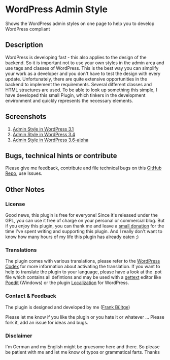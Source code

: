 # WordPress Admin Style
Shows the WordPress admin styles on one page to help you to develop WordPress compliant

## Description
WordPress is developing fast - this also applies to the design of the backend. 
So it is important not to use your own styles in the admin area and use tags and classes of WordPress. 
This is the best way you can simplify your work as a developer and you don't have to test the design with every update. 
Unfortunately, there are quite extensive opportunities in the backend to implement the requirements. 
Several different classes and HTML structures are used. To be able to look up something this simple, 
I have developed this small Plugin, which tinkers in the development environment and quickly represents the necessary elements. 

## Screenshots
 1. [Admin Style in WordPress 3.1](https://github.com/bueltge/WordPress-Admin-Style/blob/master/screenshot-1.png)
 2. [Admin Style in WordPress 3.4](https://github.com/bueltge/WordPress-Admin-Style/blob/master/screenshot-2.png)
 3. [Admin Style in WordPress 3.6-alpha](https://github.com/bueltge/WordPress-Admin-Style/blob/master/screenshot-3.png)

## Bugs, technical hints or contribute
Please give me feedback, contribute and file technical bugs on this 
[GitHub Repo](https://github.com/bueltge/WordPress-Admin-Style), use Issues.

## Other Notes
### License
Good news, this plugin is free for everyone! Since it's released under the GPL, 
you can use it free of charge on your personal or commercial blog. But if you enjoy this plugin, 
you can thank me and leave a 
[small donation](https://www.paypal.com/cgi-bin/webscr?cmd=_s-xclick&hosted_button_id=6069955 "Paypal Donate link") 
for the time I've spent writing and supporting this plugin. 
And I really don't want to know how many hours of my life this plugin has already eaten ;)

### Translations
The plugin comes with various translations, please refer to the 
[WordPress Codex](http://codex.wordpress.org/Installing_WordPress_in_Your_Language "Installing WordPress in Your Language") 
for more information about activating the translation. 
If you want to help to translate the plugin to your language, 
please have a look at the .pot file which contains all defintions and may be used with a 
[gettext](http://www.gnu.org/software/gettext/) editor like [Poedit](http://www.poedit.net/) (Windows) 
or the plugin [Localization](http://wordpress.org/extend/plugins/codestyling-localization/) for WordPress.

### Contact & Feedback
The plugin is designed and developed by me ([Frank Bültge](http://bueltge.de))

Please let me know if you like the plugin or you hate it or whatever ... 
Please fork it, add an issue for ideas and bugs.

### Disclaimer
I'm German and my English might be gruesome here and there. 
So please be patient with me and let me know of typos or grammatical farts. Thanks
